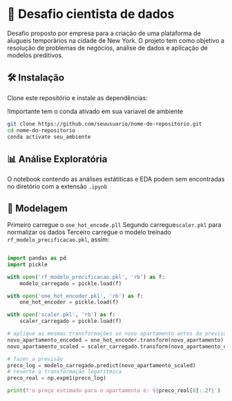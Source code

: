 # 📌 Desafio cientista de dados
Desafio proposto por empresa para a criação de uma plataforma de alugueis temporários na cidade de New York. O projeto tem como objetivo  a resolução de problemas de negócios, análise de dados e aplicação de modelos preditivos.

## 🛠️ Instalação
Clone este repositório e instale as dependências:

!Importante tem o conda ativado em sua variavel de ambiente

```bash
git clone https://github.com/seuusuario/nome-do-repositorio.git
cd nome-do-repositorio
conda activate seu_ambiente
```

## 📊 Análise Exploratória
O notebook contendo as análises estátiticas e EDA podem sem encontradas no diretório com a extensão ```.ipynb```

## 🤖 Modelagem
Primeiro carregue o ```one_hot_encode.pll``` 
Segundo carregue```scaler.pkl``` para normalizar os dados 
Terceiro carregue o modelo treinado ```rf_modelo_precificacao.pkl```, assim:
```python

import pandas as pd
import pickle

with open('rf_modelo_precificacao.pkl', 'rb') as f:
    modelo_carregado = pickle.load(f)

with open('one_hot_encoder.pkl', 'rb') as f:
    one_hot_encoder = pickle.load(f)

with open('scaler.pkl', 'rb') as f:
    scaler_carregado = pickle.load(f)

# aplique as mesmas transformações ao novo apartamento antes da previsão
novo_apartamento_encoded = one_hot_encoder.transform(novo_apartamento)
novo_apartamento_scaled = scaler_carregado.transform(novo_apartamento_encoded)

# fazer a previsão
preco_log = modelo_carregado.predict(novo_apartamento_scaled)
# reverte a transformação logarítmica
preco_real = np.expm1(preco_log)  

print(f'o preço estimado para o apartamento é: ${preco_real[0]:.2f}')
```
## 
